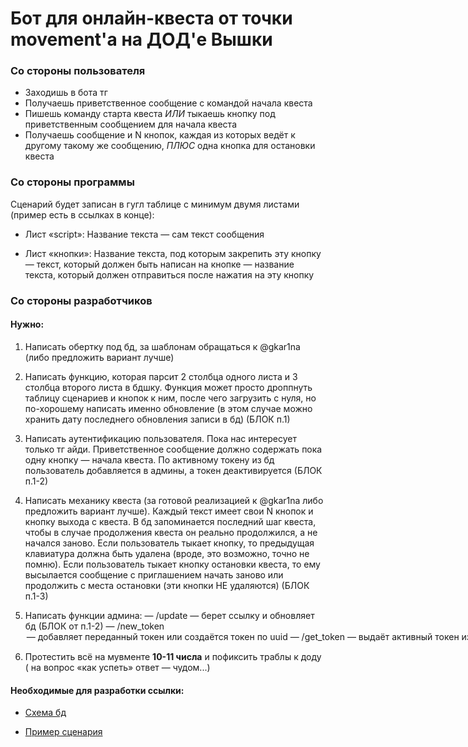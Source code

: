 # Бот для онлайн-квеста от точки movement'а на ДОД'e Вышки

### Со стороны пользователя

- Заходишь в бота тг
- Получаешь приветственное сообщение с командой начала квеста
- Пишешь команду старта квеста _ИЛИ_ тыкаешь кнопку под приветственным сообщением для начала квеста
- Получаешь сообщение и N кнопок, каждая из которых ведёт к другому такому же сообщению, _ПЛЮС_ одна кнопка для остановки квеста

### Со стороны программы

Сценарий будет записан в гугл таблице с минимум двумя листами (пример есть в ссылках в конце):

- Лист «script»: 
Название текста — сам текст сообщения

- Лист «кнопки»:
Название текста, под которым закрепить эту кнопку — текст, который должен быть написан на кнопке — название текста, который должен отправиться после нажатия на эту кнопку

### Со стороны разработчиков

#### Нужно:

1. Написать обертку под бд, за шаблонам обращаться к @gkar1na (либо предложить вариант лучше)

2. Написать функцию, которая парсит 2 столбца одного листа и 3 столбца второго листа в бдшку. Функция может просто дроппнуть таблицу сценариев и кнопок к ним, после чего загрузить с нуля, но по-хорошему написать именно обновление (в этом случае можно хранить дату последнего обновления записи в бд) (БЛОК п.1)

3. Написать аутентификацию пользователя. Пока нас интересует только тг айди. Приветственное сообщение должно содержать пока одну кнопку — начала квеста. По активному токену из бд пользователь добавляется в админы, а токен деактивируется (БЛОК п.1-2)

4. Написать механику квеста (за готовой реализацией к @gkar1na либо предложить вариант лучше). Каждый текст имеет свои N кнопок и кнопку выхода с квеста. В бд запоминается последний шаг квеста, чтобы в случае продолжения квеста он реально продолжился, а не начался заново. Если пользователь тыкает кнопку, то предыдущая клавиатура должна быть удалена (вроде, это возможно, точно не помню). Если пользователь тыкает кнопку остановки квеста, то ему высылается сообщение с приглашением начать заново или продолжить с места остановки (эти кнопки НЕ удаляются) (БЛОК п.1-3)

5. Написать функции админа:
   — /update <link-to-spreadsheet> — берет ссылку и обновляет бд (БЛОК от п.1-2)
   — /new_token <OPTION token> — добавляет переданный токен или создаётся токен по uuid
   — /get_token — выдаёт активный токен из бд (если свободных токенов нет, то предлагает создать новый)

6. Протестить всё на мувменте **10-11 числа** и пофиксить траблы к доду ( на вопрос «как успеть» ответ — чудом...)

#### Необходимые для разработки ссылки:

- [Схема бд](https://dbdiagram.io/d/6224e70c54f9ad109a6a7405)

- [Пример сценария](https://docs.google.com/spreadsheets/d/1LcVHqbpY6iQ7GT6bo2P_cYnRZxjs4O1CuMWgicZ6UPU/edit#gid=543917617)
